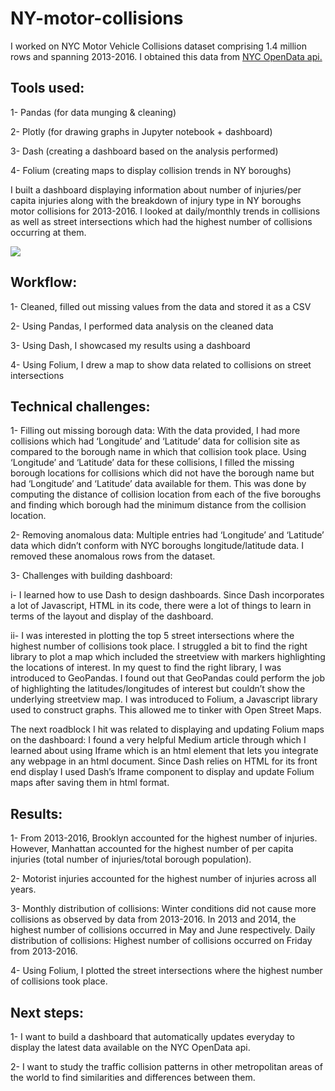 # NY-motor-collisions

I worked on NYC Motor Vehicle Collisions dataset comprising 1.4 million rows and spanning 2013-2016. I obtained this data from [NYC OpenData api.](https://data.cityofnewyork.us/Public-Safety/NYPD-Motor-Vehicle-Collisions/h9gi-nx95)

## Tools used:

1- Pandas (for data munging & cleaning)

2- Plotly (for drawing graphs in Jupyter notebook + dashboard)

3- Dash (creating a dashboard based on the analysis performed)

4- Folium (creating maps to display collision trends in NY boroughs)

I built a dashboard displaying information about number of injuries/per capita injuries along with the breakdown of injury type in NY boroughs motor collisions for 2013-2016. I looked at daily/monthly trends in collisions as well as street intersections which had the highest number of collisions occurring at them. 

![](nyc_collisions_dashboard.gif)

## Workflow:

1- Cleaned, filled out missing values from the data and stored it as a CSV

2- Using Pandas, I performed data analysis on the cleaned data 

3- Using Dash, I showcased my results using a dashboard

4- Using Folium, I drew a map to show data related to collisions on street intersections

## Technical challenges:

1- Filling out missing borough data: With the data provided, I had more collisions which had ‘Longitude’ and ‘Latitude’ data for collision site as compared to the borough name in which that collision took place. 
Using ‘Longitude’ and ‘Latitude’ data for these collisions, I filled the missing borough locations for collisions which did not have the borough name but had ‘Longitude’ and ‘Latitude’ data available for them. This was done by computing the distance of collision location from each of the five boroughs and finding which borough had the minimum distance from the collision location. 

2- Removing anomalous data: Multiple entries had ‘Longitude’ and ‘Latitude’ data which didn’t conform with NYC boroughs longitude/latitude data. I removed these anomalous rows from the dataset.

3- Challenges with building dashboard:

i- I learned how to use Dash to design dashboards. Since Dash incorporates a lot of Javascript, HTML in its code, there were a lot of things to learn in terms of the layout and display of the dashboard.

ii- I was interested in plotting the top 5 street intersections where the highest number of collisions took place. I struggled a bit to find the right library to plot a map which included the streetview with markers highlighting the locations of interest.
In my quest to find the right library, I was introduced to GeoPandas. I found out that GeoPandas could perform the job of highlighting the latitudes/longitudes of interest but couldn’t show the underlying streetview map. 
I was introduced to Folium, a Javascript library used to construct graphs. This allowed me to tinker with Open Street Maps. 

The next roadblock I hit was related to displaying and updating Folium maps on the dashboard: I found a very helpful Medium article through which I learned about using Iframe which is an html element that lets you integrate any webpage in an html document. Since Dash relies on HTML for its front end display I used Dash’s Iframe component to display and update Folium maps after saving them in html format. 

## Results:

1- From 2013-2016, Brooklyn accounted for the highest number of injuries. However, Manhattan accounted for the highest number of per capita injuries (total number of injuries/total borough population).

2- Motorist injuries accounted for the highest number of injuries across all years. 

3- Monthly distribution of collisions: Winter conditions did not cause more collisions as observed by data from 2013-2016. In 2013 and 2014, the highest number of collisions occurred in May and June respectively. 
Daily distribution of collisions: Highest number of collisions occurred on Friday from 2013-2016.

4- Using Folium, I plotted the street intersections where the highest number of collisions took place. 

## Next steps:

1- I want to build a dashboard that automatically updates everyday to display the latest data available on the NYC OpenData api.

2- I want to study the traffic collision patterns in other metropolitan areas of the world to find similarities and differences between them.
